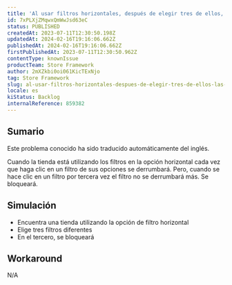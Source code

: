 ```yaml
---
title: 'Al usar filtros horizontales, después de elegir tres de ellos, las opciones del filtro ya no se colapsan.'
id: 7xPLXjZMqwxQmWwJsd63eC
status: PUBLISHED
createdAt: 2023-07-11T12:30:50.198Z
updatedAt: 2024-02-16T19:16:06.662Z
publishedAt: 2024-02-16T19:16:06.662Z
firstPublishedAt: 2023-07-11T12:30:50.962Z
contentType: knownIssue
productTeam: Store Framework
author: 2mXZkbi0oi061KicTExNjo
tag: Store Framework
slug: al-usar-filtros-horizontales-despues-de-elegir-tres-de-ellos-las-opciones-del-filtro-ya-no-se-colapsan
locale: es
kiStatus: Backlog
internalReference: 859382
---
```


## Sumario

<div class="alert alert-info">
  <p>Este problema conocido ha sido traducido automáticamente del inglés.</p>
</div>


Cuando la tienda está utilizando los filtros en la opción horizontal cada vez que haga clic en un filtro de sus opciones se derrumbará. Pero, cuando se hace clic en un filtro por tercera vez el filtro no se derrumbará más. Se bloqueará.


##

## Simulación



- Encuentra una tienda utilizando la opción de filtro horizontal
- Elige tres filtros diferentes
- En el tercero, se bloqueará



## Workaround


N/A





